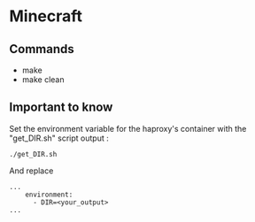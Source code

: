 # Minecraft

## Commands
* make
* make clean

## Important to know
Set the environment variable for the haproxy's container with the "get_DIR.sh" script output :  
```
./get_DIR.sh 
```
And replace  
```
...
    environment:
      - DIR=<your_output>
...
```
